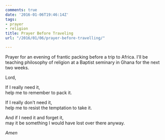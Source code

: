 ```yaml
---
comments: true
date: '2016-01-06T19:46:14Z'
tags:
- prayer
- religion
title: Prayer Before Traveling
url: "/2016/01/06/prayer-before-travelling/"

---
```

Prayer for an evening of frantic packing before a trip to Africa. I'll be teaching philosophy of religion at a Baptist seminary in Ghana for the next two weeks.

Lord,

If I really need it,  
help me to remember to pack it.

If I really don't need it,  
help me to resist the temptation to take it.

And if I need it and forget it,  
may it be something I would have lost over there anyway.

*Amen*
